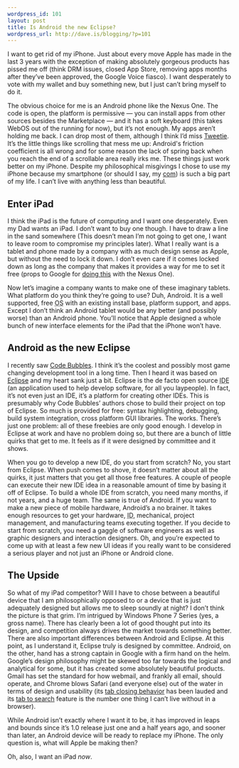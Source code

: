 ```yaml
--- 
wordpress_id: 101
layout: post
title: Is Android the new Eclipse?
wordpress_url: http://dave.is/blogging/?p=101
---
```

<p>I want to get rid of my iPhone. Just about every move Apple has made in the last 3 years with the exception of making absolutely gorgeous products has pissed me off (think DRM issues, closed App Store, removing apps months after they&#8217;ve been approved, the Google Voice fiasco). I want desperately to vote with my wallet and buy something new, but I just can&#8217;t bring myself to do it.</p>

<p>The obvious choice for me is an Android phone like the Nexus One. The code is open, the platform is permissive &#8212; you can install apps from other sources besides the Marketplace &#8212; and it has a soft keyboard (this takes WebOS out of the running for now), but it&#8217;s not enough. My apps aren&#8217;t holding me back. I can drop most of them, although I think I&#8217;d miss <a href="http://www.atebits.com/tweetie-iphone/">Tweetie</a>. It&#8217;s the little things like scrolling that mess me up: Android's friction coefficient is all wrong and for some reason the lack of spring back when you reach the end of a scrollable area really irks me. These things just work better on my iPhone. Despite my philosophical misgivings I chose to use my iPhone because my smartphone (or should I say, my <a href="http://gizmodo.com/5061705/smartphone-is-a-dumb-word-we-need-a-new-name">com</a>) is such a big part of my life. I can&#8217;t live with anything less than beautiful.</p>

<h2 id="enter_ipad">Enter iPad</h2>

<p>I think the iPad is the future of computing and I want one desperately. Even my Dad wants an iPad. I don&#8217;t want to buy one though. I have to draw a line in the sand somewhere (This doesn&#8217;t mean I&#8217;m not going to get one, I want to leave room to compromise my principles later). What I really want is a tablet and phone made by a company with as much design sense as Apple, but without the need to lock it down. I don&#8217;t even care if it comes locked down as long as the company that makes it provides a way for me to set it free (props to Google for <a href="http://gizmodo.com/5455442/how-to-hack-multitouch-onto-your-nexus-one">doing this</a> with the Nexus One).</p>

<p>Now let&#8217;s imagine a company wants to make one of these imaginary tablets. What platform do you think they&#8217;re going to use? Duh, Android. It is a well supported, free <abbr title="Operating System">OS</abbr> with an existing install base, platform support, and apps. Except I don&#8217;t think an Android tablet would be any better (and possibly worse) than an Android phone. You&#8217;ll notice that Apple designed a whole bunch of new interface elements for the iPad that the iPhone won&#8217;t have.</p>

<h2 id="android_as_the_new_eclipse">Android as the new Eclipse</h2>

<p>I recently saw <a href="http://www.cs.brown.edu/people/acb/codebubbles_site.htm">Code Bubbles</a>. I think it&#8217;s the coolest and possibly most game changing development tool in a long time. Then I heard it was based on <a href="http://www.eclipse.org">Eclipse</a> and my heart sank just a bit. Eclipse is the de facto open source <abbr title="Integrated Development Environment">IDE</abbr> (an application used to help develop software, for all you laypeople). In fact, it&#8217;s not even just an <abbr>IDE</abbr>, it&#8217;s a platform for creating other <abbr>IDE</abbr>s. This is presumably why Code Bubbles&#8217; authors chose to build their project on top of Eclipse. So much is provided for free: syntax highlighting, debugging, build system integration, cross platform <acronym>GUI</acronym> libraries. The works. There&#8217;s just one problem: all of these freebies are only good enough. I develop in Eclipse at work and have no problem doing so, but there are a bunch of little quirks that get to me. It feels as if it were designed by committee and it shows.</p>

<p>When you go to develop a new <abbr>IDE</abbr>, do you start from scratch? No, you start from Eclipse. When push comes to shove, it doesn&#8217;t matter about all the quirks, it just matters that you get all those free features. A couple of people can execute their new <abbr>IDE</abbr> idea in a reasonable amount of time by basing it off of Eclipse. To build a whole <abbr>IDE</abbr> from scratch, you need many months, if not years, and a huge team. The same is true of Android. If you want to make a new piece of mobile hardware, Android&#8217;s a no brainer. It takes enough resources to get your hardware, <abbr title="Industrial Design">ID</abbr>, mechanical, project management, and manufacturing teams executing together. If you decide to start from scratch, you need a gaggle of software engineers as well as graphic designers and interaction designers. Oh, and you&#8217;re expected to come up with at least a few new <abbr>UI</abbr> ideas if you really want to be considered a serious player and not just an iPhone or Android clone.</p>

<h2 id="the_upside">The Upside</h2>

<p>So what of my iPad competitor? Will I have to chose between a beautiful device that I am philosophically opposed to or a device that is just adequately designed but allows me to sleep soundly at night? I don&#8217;t think the picture is that grim. I&#8217;m intrigued by Windows Phone 7 Series (yes, a gross name). There has clearly been a lot of good thought put into its design, and competition always drives the market towards something better. There are also important differences between Android and Eclipse. At this point, as I understand it, Eclipse truly is designed by committee. Android, on the other, hand has a strong captain in Google with a firm hand on the helm. Google&#8217;s design philosophy might be skewed too far towards the logical and analytical for some, but it has created some absolutely beautiful products. Gmail has set the standard for how webmail, and frankly all email, should operate, and Chrome blows Safari (and everyone else) out of the water in terms of design and usability (its <a href="http://www.theinvisibl.com/news/2009/12/08/a-piece-with-a-lot-of-screenshots-about-the-close-tab-behaviour-in-google-chrome/">tab closing behavior</a> has been lauded and its <a href="http://www.google.com/support/chrome/bin/answer.py?hl=en&answer=95655">tab to search</a> feature is the number one thing I can&#8217;t live without in a browser).</p>

<p>While Android isn&#8217;t exactly where I want it to be, it has improved in leaps and bounds since it&#8217;s 1.0 release just one and a half years ago, and sooner than later, an Android device will be ready to replace my iPhone. The only question is, what will Apple be making then?</p>

<p>Oh, also, I want an iPad <em>now</em>.</p>
